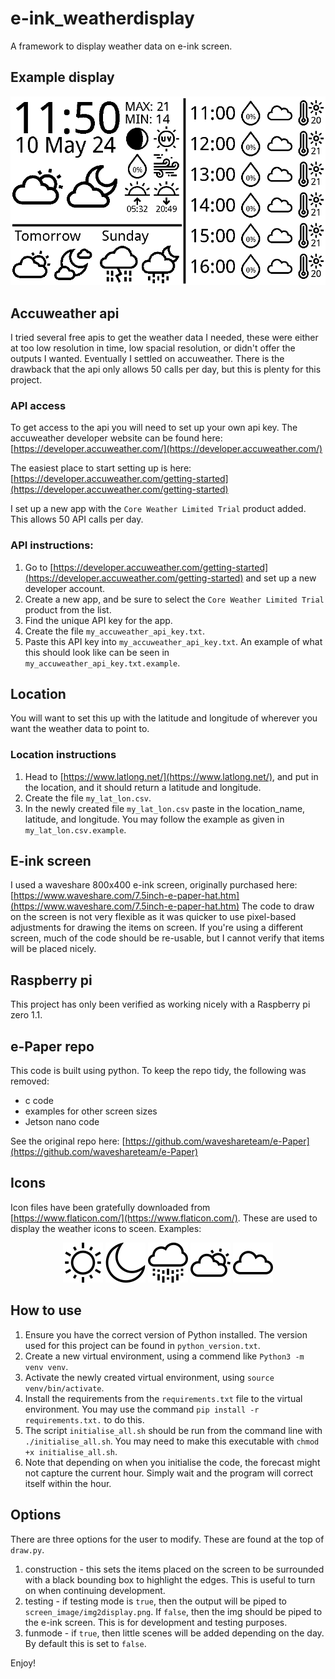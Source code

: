 # e-ink_weatherdisplay
A framework to display weather data on e-ink screen.

## Example display
![screen_image/img2display.example.png](screen_image/img2display.example.png)

## Accuweather api
I tried several free apis to get the weather data I needed, these were either at too low resolution in time, low spacial resolution, or didn't offer the outputs I wanted.
Eventually I settled on accuweather.
There is the drawback that the api only allows 50 calls per day, but this is plenty for this project.

### API access
To get access to the api you will need to set up your own api key.
The accuweather developer website can be found here:
[https://developer.accuweather.com/](https://developer.accuweather.com/)

The easiest place to start setting up is here:
[https://developer.accuweather.com/getting-started](https://developer.accuweather.com/getting-started)

I set up a new app with the `Core Weather Limited Trial` product added.
This allows 50 API calls per day.

### API instructions:
1. Go to [https://developer.accuweather.com/getting-started](https://developer.accuweather.com/getting-started) and set up a new developer account.
2. Create a new app, and be sure to select the `Core Weather Limited Trial` product from the list.
3. Find the unique API key for the app.
4. Create the file `my_accuweather_api_key.txt`.
5. Paste this API key into `my_accuweather_api_key.txt`.
   An example of what this should look like can be seen in `my_accuweather_api_key.txt.example`.

## Location
You will want to set this up with the latitude and longitude of wherever you want the weather data to point to.
### Location instructions
1. Head to [https://www.latlong.net/](https://www.latlong.net/), and put in the location, and it should return a latitude and longitude.
2. Create the file `my_lat_lon.csv`.
3. In the newly created file `my_lat_lon.csv` paste in the location_name, latitude, and longitude.
   You may follow the example as given in `my_lat_lon.csv.example`.


## E-ink screen
I used a waveshare 800x400 e-ink screen, originally purchased here:
[https://www.waveshare.com/7.5inch-e-paper-hat.htm](https://www.waveshare.com/7.5inch-e-paper-hat.htm)
The code to draw on the screen is not very flexible as it was quicker to use pixel-based adjustments for drawing the items on screen.
If you're using a different screen, much of the code should be re-usable, but I cannot verify that items will be placed nicely.


## Raspberry pi
This project has only been verified as working nicely with a Raspberry pi zero 1.1.


## e-Paper repo
This code is built using python.
To keep the repo tidy, the following was removed:
 - c code
 - examples for other screen sizes
 - Jetson nano code

See the original repo here:
[https://github.com/waveshareteam/e-Paper](https://github.com/waveshareteam/e-Paper)


## Icons
Icon files have been gratefully downloaded from [https://www.flaticon.com/](https://www.flaticon.com/).
These are used to display the weather icons to sceen.
Examples:
<div align="center">

![icons/pack1/64/png/062-sun-1.png](icons/pack1/64/png/062-sun-1.png)
![icons/pack1/64/png/065-moon.png](icons/pack1/64/png/065-moon.png)
![icons/pack1/64/png/072-rain.png](icons/pack1/64/png/072-rain.png)
![icons/pack1/64/png/091-cloudy.png](icons/pack1/64/png/091-cloudy.png)
![icons/pack1/64/png/095-cloud-2.png](icons/pack1/64/png/095-cloud-2.png)

</div>


## How to use
1. Ensure you have the correct version of Python installed.
   The version used for this project can be found in `python_version.txt`.
2. Create a new virtual environment, using a commend like `Python3 -m venv venv`.
3. Activate the newly created virtual environment, using `source venv/bin/activate`.
4. Install the requirements from the `requirements.txt` file to the virtual environment.
   You may use the command `pip install -r requirements.txt.` to do this.
5. The script `initialise_all.sh` should be run from the command line with `./initialise_all.sh`.
   You may need to make this executable with `chmod +x initialise_all.sh`.
6. Note that depending on when you initialise the code, the forecast might not capture the current hour.
   Simply wait and the program will correct itself within the hour.


## Options
There are three options for the user to modify.
These are found at the top of `draw.py`.

1. construction - this sets the items placed on the screen to be surrounded with a black bounding box to highlight the edges.
   This is useful to turn on when continuing development.
2. testing - if testing mode is `true`, then the output will be piped to `screen_image/img2display.png`.
   If `false`, then the img should be piped to the e-ink screen.
   This is for development and testing purposes.
3. funmode - if `true`, then little scenes will be added depending on the day.
   By default this is set to `false`.

Enjoy!
